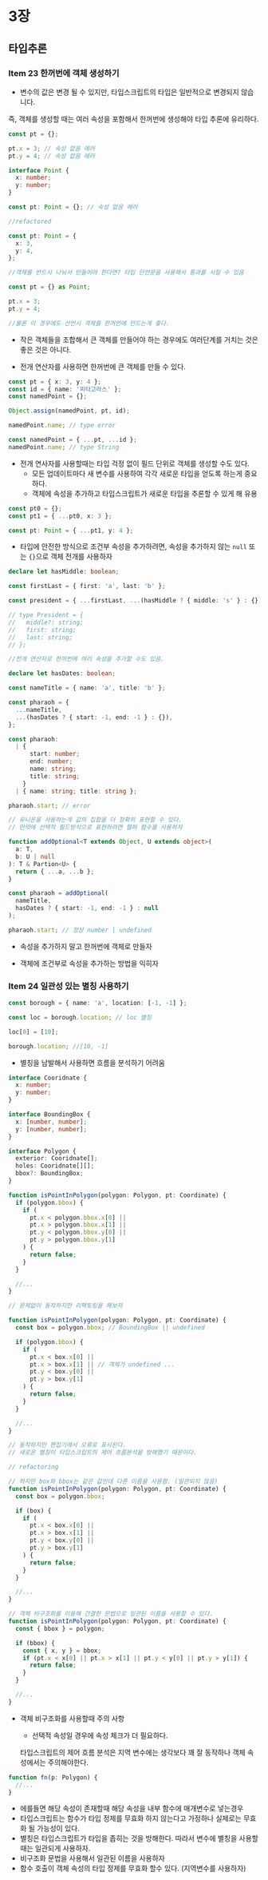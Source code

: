 # 3장

## 타입추론

### Item 23 한꺼번에 객체 생성하기

- 변수의 값은 변경 될 수 있지만, 타입스크립트의 타입은 일반적으로 변경되지 않습니다.

즉, 객체를 생성할 때는 여러 속성을 포함해서 한꺼번에 생성해야 타입 추론에 유리하다.

```ts
const pt = {};

pt.x = 3; // 속성 없음 에러
pt.y = 4; // 속성 없음 에러

interface Point {
  x: number;
  y: number;
}

const pt: Point = {}; // 속성 없음 에러

//refactored

const pt: Point = {
  x: 3,
  y: 4,
};

//객체를 반드시 나눠서 만들어야 한다면? 타입 단언문을 사용해서 통과를 시킬 수 있음

const pt = {} as Point;

pt.x = 3;
pt.y = 4;

//물론 이 경우에도 선언시 객체를 한꺼먼에 만드는게 좋다.
```

- 작은 객체들을 조합해서 큰 객체를 만들어야 하는 경우에도 여러단계를 거치는 것은 좋은 것은 아니다.

- 전개 연산자를 사용하면 한꺼번에 큰 객체를 만들 수 있다.

```ts
const pt = { x: 3, y: 4 };
const id = { name: '피타고라스' };
const namedPoint = {};

Object.assign(namedPoint, pt, id);

namedPoint.name; // type error

const namedPoint = { ...pt, ...id };
namedPoint.name; // type String
```

- 전개 연사자를 사용할때는 타입 걱정 없이 필드 단위로 객체를 생성할 수도 있다.
  - 모든 업데이트마다 새 변수를 사용하여 각각 새로운 타입을 얻도록 하는게 중요하다.
  - 객체에 속성을 추가하고 타입스크립트가 새로운 타입을 추론할 수 있게 해 유용

```ts
const pt0 = {};
const pt1 = { ...pt0, x: 3 };

const pt: Point = { ...pt1, y: 4 };
```

- 타입에 안전한 방식으로 조건부 속성을 추가하려면, 속성을 추가하지 않는 `null` 또는 `{}`으로 객체 전개를 사용하자

```ts
declare let hasMiddle: boolean;

const firstLast = { first: 'a', last: 'b' };

const president = { ...firstLast, ...(hasMiddle ? { middle: 's' } : {}) };

// type President = {
//   middle?: string;
//   first: string;
//   last: string;
// };

//전개 연산자로 한꺼번에 여러 속성을 추가할 수도 있음.

declare let hasDates: boolean;

const nameTitle = { name: 'a', title: 'b' };

const pharaoh = {
  ...nameTitle,
  ...(hasDates ? { start: -1, end: -1 } : {}),
};

const pharaoh:
  | {
      start: number;
      end: number;
      name: string;
      title: string;
    }
  | { name: string; title: string };

pharaoh.start; // error

// 유니온을 사용하는게 값의 집합을 더 정확히 표현할 수 있다.
// 만약에 선택적 필드방식으로 표현하려면 헬퍼 함수를 사용하자

function addOptional<T extends Object, U extends object>(
  a: T,
  b: U | null
): T & Partion<U> {
  return { ...a, ...b };
}

const pharaoh = addOptional(
  nameTitle,
  hasDates ? { start: -1, end: -1 } : null
);

pharaoh.start; // 정상 number | undefined
```

- 속성을 추가하지 말고 한꺼번에 객체로 만들자

- 객체에 조건부로 속성을 추가하는 방법을 익히자

### Item 24 일관성 있는 별칭 사용하기

```ts
const borough = { name: 'a', location: [-1, -1] };

const loc = borough.location; // loc 별칭

loc[0] = [10];

borough.location; //[10, -1]
```

- 별칭을 남발해서 사용하면 흐름을 분석하기 어려움

```ts
interface Cooridnate {
  x: number;
  y: number;
}

interface BoundingBox {
  x: [number, number];
  y: [number, number];
}

interface Polygon {
  exterior: Cooridnate[];
  holes: Cooridnate[][];
  bbox?: BoundingBox;
}

function isPointInPolygon(polygon: Polygon, pt: Coordinate) {
  if (polygon.bbox) {
    if (
      pt.x < polygon.bbox.x[0] ||
      pt.x > polygon.bbox.x[1] ||
      pt.y < polygon.bbox.y[0] ||
      pt.y > polygon.bbox.y[1]
    ) {
      return false;
    }
  }

  //...
}

// 문제없이 동작하지만 리팩토링을 해보자

function isPointInPolygon(polygon: Polygon, pt: Coordinate) {
  const box = polygon.bbox; // BoundingBox || undefined

  if (polygon.bbox) {
    if (
      pt.x < box.x[0] ||
      pt.x > box.x[1] || // 객체가 undefined ...
      pt.y < box.y[0] ||
      pt.y > box.y[1]
    ) {
      return false;
    }
  }

  //...
}

// 동작하지만 편집기에서 오류로 표시된다.
// 새로운 별칭이 타입스크립트의 제어 흐름분석을 방해했기 때문이다.

// refactoring

// 하지만 box와 bbox는 같은 값인데 다른 이름을 사용함. (일관되지 않음)
function isPointInPolygon(polygon: Polygon, pt: Coordinate) {
  const box = polygon.bbox;

  if (box) {
    if (
      pt.x < box.x[0] ||
      pt.x > box.x[1] ||
      pt.y < box.y[0] ||
      pt.y > box.y[1]
    ) {
      return false;
    }
  }

  //...
}

// 객체 비구조화를 이용해 간결한 문법으로 일관된 이름을 사용할 수 있다.
function isPointInPolygon(polygon: Polygon, pt: Coordinate) {
  const { bbox } = polygon;

  if (bbox) {
    const { x, y } = bbox;
    if (pt.x < x[0] || pt.x > x[1] || pt.y < y[0] || pt.y > y[1]) {
      return false;
    }
  }

  //...
}
```

- 객체 비구조화를 사용할때 주의 사항

  - 선택적 속성일 경우에 속성 체크가 더 필요하다.

  타입스크립트의 제어 흐름 분석은 지역 변수에는 생각보다 꽤 잘 동작하나 객체 속성에서는 주의해야한다.

```ts
function fn(p: Polygon) {
  //...
}
```

- 에를들면 해당 속성이 존재할때 해당 속성을 내부 함수에 매개변수로 넣는경우
- 타입스크립트는 함수가 타입 정제를 무효화 하지 않는다고 가정하나 실제로는 무효화 될 가능성이 있다.
- 별칭은 타입스크립트가 타입을 좁히는 것을 방해한다. 따라서 변수에 별칭을 사용할때는 일관되게 사용하자.
- 비구조화 문법을 사용해서 일관된 이름을 사용하자
- 함수 호출이 객체 속성의 타입 정제를 무효화 할수 있다. (지역변수를 사용하자)
